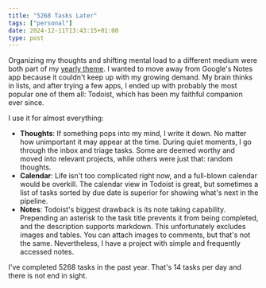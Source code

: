 ```yaml
---
title: "5268 Tasks Later"
tags: ["personal"]
date: 2024-12-11T13:43:15+01:00
type: post
---
```

Organizing my thoughts and shifting mental load to a different medium were both part of my [yearly theme](/posts/year-of). I wanted to move away from Google's Notes app because it couldn't keep up with my growing demand. My brain thinks in lists, and after trying a few apps, I ended up with probably the most popular one of them all: Todoist, which has been my faithful companion ever since.

I use it for almost everything:

- **Thoughts**: If something pops into my mind, I write it down. No matter how unimportant it may appear at the time. During quiet moments, I go through the inbox and triage tasks. Some are deemed worthy and moved into relevant projects, while others were just that: random thoughts.
- **Calendar**: Life isn't too complicated right now, and a full-blown calendar would be overkill. The calendar view in Todoist is great, but sometimes a list of tasks sorted by due date is superior for showing what's next in the pipeline.
- **Notes**: Todoist's biggest drawback is its note taking capability. Prepending an asterisk to the task title prevents it from being completed, and the description supports markdown. This unfortunately excludes images and tables. You can attach images to comments, but that's not the same. Nevertheless, I have a project with simple and frequently accessed notes.

I've completed 5268 tasks in the past year. That's 14 tasks per day and there is not end in sight.

